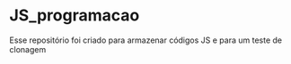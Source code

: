 # JS_programacao
Esse repositório foi criado para armazenar códigos JS e para um teste de clonagem 
